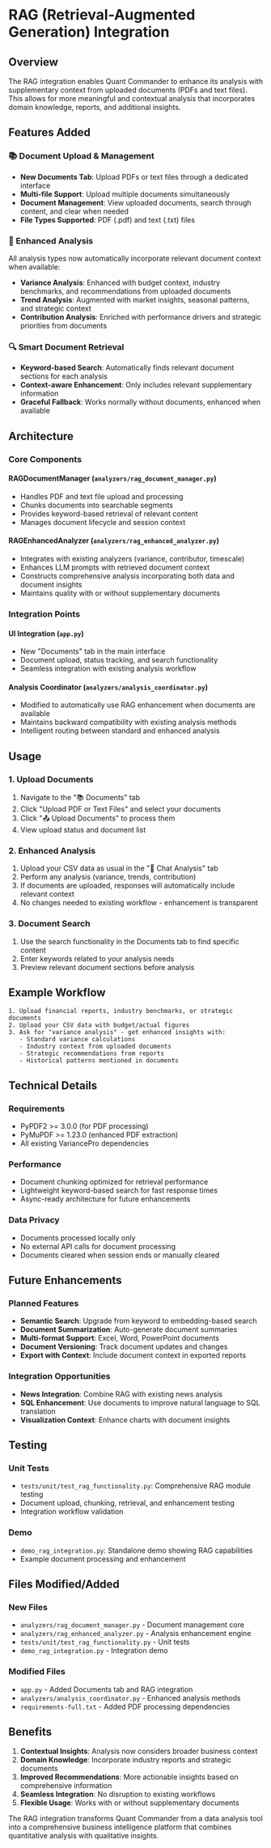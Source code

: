# RAG (Retrieval-Augmented Generation) Integration

## Overview
The RAG integration enables Quant Commander to enhance its analysis with supplementary context from uploaded documents (PDFs and text files). This allows for more meaningful and contextual analysis that incorporates domain knowledge, reports, and additional insights.

## Features Added

### 📚 Document Upload & Management
- **New Documents Tab**: Upload PDFs or text files through a dedicated interface
- **Multi-file Support**: Upload multiple documents simultaneously
- **Document Management**: View uploaded documents, search through content, and clear when needed
- **File Types Supported**: PDF (.pdf) and text (.txt) files

### 🤖 Enhanced Analysis
All analysis types now automatically incorporate relevant document context when available:
- **Variance Analysis**: Enhanced with budget context, industry benchmarks, and recommendations from uploaded documents
- **Trend Analysis**: Augmented with market insights, seasonal patterns, and strategic context
- **Contribution Analysis**: Enriched with performance drivers and strategic priorities from documents

### 🔍 Smart Document Retrieval
- **Keyword-based Search**: Automatically finds relevant document sections for each analysis
- **Context-aware Enhancement**: Only includes relevant supplementary information
- **Graceful Fallback**: Works normally without documents, enhanced when available

## Architecture

### Core Components

#### RAGDocumentManager (`analyzers/rag_document_manager.py`)
- Handles PDF and text file upload and processing
- Chunks documents into searchable segments
- Provides keyword-based retrieval of relevant content
- Manages document lifecycle and session context

#### RAGEnhancedAnalyzer (`analyzers/rag_enhanced_analyzer.py`)
- Integrates with existing analyzers (variance, contributor, timescale)
- Enhances LLM prompts with retrieved document context
- Constructs comprehensive analysis incorporating both data and document insights
- Maintains quality with or without supplementary documents

### Integration Points

#### UI Integration (`app.py`)
- New "Documents" tab in the main interface
- Document upload, status tracking, and search functionality
- Seamless integration with existing analysis workflow

#### Analysis Coordinator (`analyzers/analysis_coordinator.py`)
- Modified to automatically use RAG enhancement when documents are available
- Maintains backward compatibility with existing analysis methods
- Intelligent routing between standard and enhanced analysis

## Usage

### 1. Upload Documents
1. Navigate to the "📚 Documents" tab
2. Click "Upload PDF or Text Files" and select your documents
3. Click "📤 Upload Documents" to process them
4. View upload status and document list

### 2. Enhanced Analysis
1. Upload your CSV data as usual in the "💬 Chat Analysis" tab
2. Perform any analysis (variance, trends, contribution)
3. If documents are uploaded, responses will automatically include relevant context
4. No changes needed to existing workflow - enhancement is transparent

### 3. Document Search
1. Use the search functionality in the Documents tab to find specific content
2. Enter keywords related to your analysis needs
3. Preview relevant document sections before analysis

## Example Workflow

```
1. Upload financial reports, industry benchmarks, or strategic documents
2. Upload your CSV data with budget/actual figures
3. Ask for "variance analysis" - get enhanced insights with:
   - Standard variance calculations
   - Industry context from uploaded documents
   - Strategic recommendations from reports
   - Historical patterns mentioned in documents
```

## Technical Details

### Requirements
- PyPDF2 >= 3.0.0 (for PDF processing)
- PyMuPDF >= 1.23.0 (enhanced PDF extraction)
- All existing VariancePro dependencies

### Performance
- Document chunking optimized for retrieval performance
- Lightweight keyword-based search for fast response times
- Async-ready architecture for future enhancements

### Data Privacy
- Documents processed locally only
- No external API calls for document processing
- Documents cleared when session ends or manually cleared

## Future Enhancements

### Planned Features
- **Semantic Search**: Upgrade from keyword to embedding-based search
- **Document Summarization**: Auto-generate document summaries
- **Multi-format Support**: Excel, Word, PowerPoint documents
- **Document Versioning**: Track document updates and changes
- **Export with Context**: Include document context in exported reports

### Integration Opportunities
- **News Integration**: Combine RAG with existing news analysis
- **SQL Enhancement**: Use documents to improve natural language to SQL translation
- **Visualization Context**: Enhance charts with document insights

## Testing

### Unit Tests
- `tests/unit/test_rag_functionality.py`: Comprehensive RAG module testing
- Document upload, chunking, retrieval, and enhancement testing
- Integration workflow validation

### Demo
- `demo_rag_integration.py`: Standalone demo showing RAG capabilities
- Example document processing and enhancement

## Files Modified/Added

### New Files
- `analyzers/rag_document_manager.py` - Document management core
- `analyzers/rag_enhanced_analyzer.py` - Analysis enhancement engine
- `tests/unit/test_rag_functionality.py` - Unit tests
- `demo_rag_integration.py` - Integration demo

### Modified Files
- `app.py` - Added Documents tab and RAG integration
- `analyzers/analysis_coordinator.py` - Enhanced analysis methods
- `requirements-full.txt` - Added PDF processing dependencies

## Benefits

1. **Contextual Insights**: Analysis now considers broader business context
2. **Domain Knowledge**: Incorporate industry reports and strategic documents
3. **Improved Recommendations**: More actionable insights based on comprehensive information
4. **Seamless Integration**: No disruption to existing workflows
5. **Flexible Usage**: Works with or without supplementary documents

The RAG integration transforms Quant Commander from a data analysis tool into a comprehensive business intelligence platform that combines quantitative analysis with qualitative insights.
